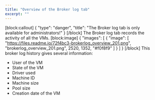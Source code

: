 ```yaml
---
title: "Overview of the Broker log tab"
excerpt: ""
---
```

[block:callout]
{
  "type": "danger",
  "title": "The Broker log tab is only available for administrators!"
}
[/block]
The Broker log tab records the activity of all the VMs.
[block:image]
{
  "images": [
    {
      "image": [
        "https://files.readme.io/72f4bc3-brokerlog_overview_201.png",
        "brokerlog_overview_201.png",
        2520,
        1352,
        "#f0f8f9"
      ]
    }
  ]
}
[/block]
This broker log history gives several information:

  * User of the VM
  * State of the VM
  * Driver used
  * Machine ID
  * Machine size
  * Pool size
  * Creation date of the VM